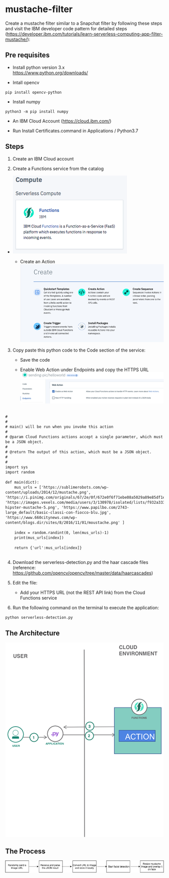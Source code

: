 # mustache-filter 

Create a mustache filter similar to a Snapchat filter by following these steps and visit the IBM developer code pattern for detailed steps (https://developer.ibm.com/tutorials/learn-serverless-computing-app-filter-mustache/): 


## Pre requisites 

* Install python version 3.x  
https://www.python.org/downloads/

* Intall opencv  
```
pip install opencv-python
```
* Install numpy 
```
python3 -m pip install numpy
```

* An IBM Cloud Account (https://cloud.ibm.com/) 

* Run Install Certificates.command in Applications / Python3.7


## Steps 

1. Create an IBM Cloud account 

2. Create a Functions service from the catalog
* ![alt text](https://github.com/anchalbhalla/mustache-filter/blob/master/images/function.png)
 
    * Create an Action  
    ![alt text](https://github.com/anchalbhalla/mustache-filter/blob/master/images/create-func.png) 
    

3. Copy paste this python code to the Code section of the service:   
   
   * Save the code 
   
   * Enable Web Action under Endpoints and copy the HTTPS URL
   ![alt text](https://github.com/anchalbhalla/mustache-filter/blob/master/images/web.png) 
   
   
``` 

#
#
# main() will be run when you invoke this action
#
# @param Cloud Functions actions accept a single parameter, which must be a JSON object.
#
# @return The output of this action, which must be a JSON object.
#
#
import sys 
import random

def main(dict):
    mus_urls = ['https://sublimerobots.com/wp-content/uploads/2014/12/mustache.png', 'https://i.pinimg.com/originals/67/2e/0f/672e0f6f71ebe08a5029a89e85df1e18.png', 'https://images.vexels.com/media/users/3/130978/isolated/lists/f932a333154f1d6bff554c1010466f00-hipster-mustache-5.png', 'https://www.papilbo.com/2743-large_default/basic-classi-con-fiocco-blu.jpg', 'https://www.660citynews.com/wp-content/blogs.dir/sites/8/2016/11/01/moustache.png' ]

    index = random.randint(0, len(mus_urls)-1)
    print(mus_urls[index])  
 
    return {'url':mus_urls[index]}
  
```
   
4. Download the serverless-detection.py and the haar cascade files (reference: https://github.com/opencv/opencv/tree/master/data/haarcascades)

5. Edit the file: 
   
   * Add your HTTPS URL (not the REST API link) from the Cloud Functions service

6. Run the following command on the terminal to execute the application: 
``` 
python serverless-detection.py 
```


## The Architecture 
![alt text](https://github.com/anchalbhalla/mustache-filter/blob/master/images/Picture1.png)


## The Process 
![alt text](https://github.com/anchalbhalla/mustache-filter/blob/master/images/process-Diagram.png)
